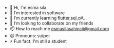 - 👋 Hi, I’m esma sıla 
- 👀 I’m interested in software
- 🌱 I’m currently learning flutter,sql,c#...
- 💞️ I’m looking to collaborate on my friends
- 📫 How to reach me esmasilasahincii@gmail.com
- 😄 Pronouns: su/per
- ⚡ Fun fact: I'm still a student 


